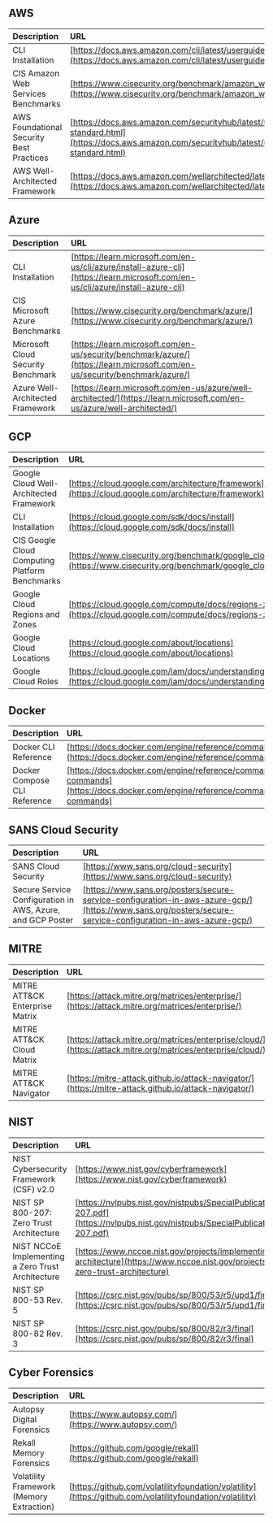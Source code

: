 ## AWS

| Description   | URL   |
| :---          | :---  |
| CLI Installation  | [https://docs.aws.amazon.com/cli/latest/userguide/getting-started-install.html](https://docs.aws.amazon.com/cli/latest/userguide/getting-started-install.html) |
| CIS Amazon Web Services Benchmarks | [https://www.cisecurity.org/benchmark/amazon_web_services/](https://www.cisecurity.org/benchmark/amazon_web_services/) |
| AWS Foundational Security Best Practices | [https://docs.aws.amazon.com/securityhub/latest/userguide/fsbp-standard.html](https://docs.aws.amazon.com/securityhub/latest/userguide/fsbp-standard.html) |
| AWS Well-Architected Framework | [https://docs.aws.amazon.com/wellarchitected/latest/framework/welcome.html](https://docs.aws.amazon.com/wellarchitected/latest/framework/welcome.html) |

## Azure

| Description   | URL   |
| :---          | :---  |
| CLI Installation  | [https://learn.microsoft.com/en-us/cli/azure/install-azure-cli](https://learn.microsoft.com/en-us/cli/azure/install-azure-cli) |
| CIS Microsoft Azure Benchmarks | [https://www.cisecurity.org/benchmark/azure/](https://www.cisecurity.org/benchmark/azure/)
| Microsoft Cloud Security Benchmark | [https://learn.microsoft.com/en-us/security/benchmark/azure/](https://learn.microsoft.com/en-us/security/benchmark/azure/) |
| Azure Well-Architected Framework | [https://learn.microsoft.com/en-us/azure/well-architected/](https://learn.microsoft.com/en-us/azure/well-architected/) |

## GCP

| Description   | URL   |
| :---          | :---  |
| Google Cloud Well-Architected Framework | [https://cloud.google.com/architecture/framework](https://cloud.google.com/architecture/framework) |
| CLI Installation  | [https://cloud.google.com/sdk/docs/install](https://cloud.google.com/sdk/docs/install) |
| CIS Google Cloud Computing Platform Benchmarks | [https://www.cisecurity.org/benchmark/google_cloud_computing_platform/](https://www.cisecurity.org/benchmark/google_cloud_computing_platform/) |
| Google Cloud Regions and Zones | [https://cloud.google.com/compute/docs/regions-zones](https://cloud.google.com/compute/docs/regions-zones) |
| Google Cloud Locations | [https://cloud.google.com/about/locations](https://cloud.google.com/about/locations) |
| Google Cloud Roles | [https://cloud.google.com/iam/docs/understanding-roles/](https://cloud.google.com/iam/docs/understanding-roles/) |

## Docker

| Description   | URL   |
| :---          | :---  |
| Docker CLI Reference | [https://docs.docker.com/engine/reference/commandline/cli/](https://docs.docker.com/engine/reference/commandline/cli/) |
| Docker Compose CLI Reference | [https://docs.docker.com/engine/reference/commandline/compose/#child-commands](https://docs.docker.com/engine/reference/commandline/compose/#child-commands) |

## SANS Cloud Security

| Description   | URL   |
| :---          | :---  |
| SANS Cloud Security | [https://www.sans.org/cloud-security](https://www.sans.org/cloud-security) |
| Secure Service Configuration in AWS, Azure, and GCP Poster | [https://www.sans.org/posters/secure-service-configuration-in-aws-azure-gcp/](https://www.sans.org/posters/secure-service-configuration-in-aws-azure-gcp/) |

## MITRE

| Description   | URL   |
| :---          | :---  |
| MITRE ATT&CK Enterprise Matrix | [https://attack.mitre.org/matrices/enterprise/](https://attack.mitre.org/matrices/enterprise/) |
| MITRE ATT&CK Cloud Matrix | [https://attack.mitre.org/matrices/enterprise/cloud/](https://attack.mitre.org/matrices/enterprise/cloud/) |
| MITRE ATT&CK Navigator | [https://mitre-attack.github.io/attack-navigator/](https://mitre-attack.github.io/attack-navigator/) |

## NIST

| Description   | URL   |
| :---          | :---  |
| NIST Cybersecurity Framework (CSF) v2.0 | [https://www.nist.gov/cyberframework](https://www.nist.gov/cyberframework) |
| NIST SP 800-207: Zero Trust Architecture | [https://nvlpubs.nist.gov/nistpubs/SpecialPublications/NIST.SP.800-207.pdf](https://nvlpubs.nist.gov/nistpubs/SpecialPublications/NIST.SP.800-207.pdf) |
| NIST NCCoE Implementing a Zero Trust Architecture | [https://www.nccoe.nist.gov/projects/implementing-zero-trust-architecture](https://www.nccoe.nist.gov/projects/implementing-zero-trust-architecture) |
| NIST SP 800-53 Rev. 5 | [https://csrc.nist.gov/pubs/sp/800/53/r5/upd1/final](https://csrc.nist.gov/pubs/sp/800/53/r5/upd1/final) |
| NIST SP 800-82 Rev. 3 | [https://csrc.nist.gov/pubs/sp/800/82/r3/final](https://csrc.nist.gov/pubs/sp/800/82/r3/final) |

## Cyber Forensics

| Description   | URL   |
| :---          | :---  |
| Autopsy Digital Forensics | [https://www.autopsy.com/](https://www.autopsy.com/) |
| Rekall Memory Forensics | [https://github.com/google/rekall](https://github.com/google/rekall) |
| Volatility Framework (Memory Extraction) | [https://github.com/volatilityfoundation/volatility](https://github.com/volatilityfoundation/volatility) |